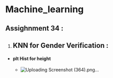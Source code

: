 # Machine_learning

## Assighnment 34 :
 1. ## KNN for Gender Verification :
   - #### plt Hist for height
     - ![Uploading Screenshot (364).png…]()
